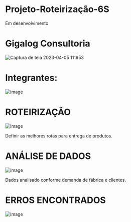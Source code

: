 # Projeto-Roteirização-6S
Em desenvolvimento
# Gigalog Consultoria
![Captura de tela 2023-04-05 111953](https://user-images.githubusercontent.com/128760874/231186365-5281e35b-86e7-443b-8e05-a67aecf7fc8e.png)
# Integrantes:
![image](https://user-images.githubusercontent.com/128760874/231226070-50387781-39bf-4e9f-a5a7-0c20f392c373.png)

# ROTEIRIZAÇÃO
![image](https://user-images.githubusercontent.com/128760874/233353930-638ba799-114e-4f74-991d-7f094f14d028.png)

Definir as melhores rotas para entrega de produtos.
# ANÁLISE DE DADOS
![image](https://user-images.githubusercontent.com/128760874/233354733-c81e816b-ed88-46a4-bb04-12be9ffc8f5a.png)

Dados analisado conforme demanda de fábrica e clientes.
# ERROS ENCONTRADOS
![image](https://user-images.githubusercontent.com/128760874/233355275-3ba7f2a1-bd2f-40c0-83d4-c81131228e71.png)



